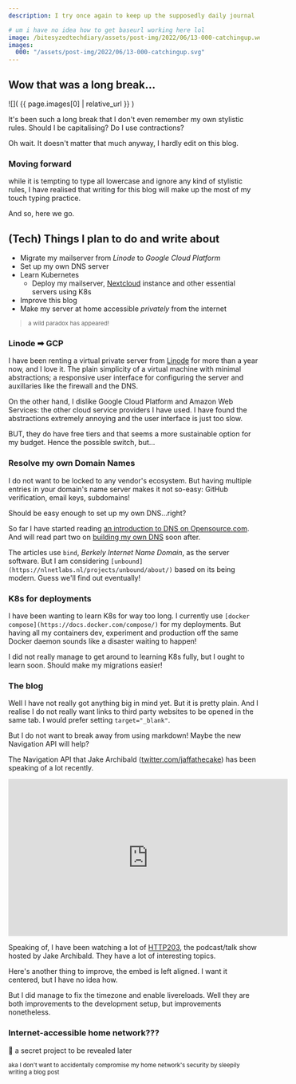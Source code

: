 ```yaml
---
description: I try once again to keep up the supposedly daily journal

# um i have no idea how to get baseurl working here lol
image: /bitesyzedtechdiary/assets/post-img/2022/06/13-000-catchingup.webp
images:
  000: "/assets/post-img/2022/06/13-000-catchingup.svg"
---
```


[Nextcloud]: https://nextcloud.com
[com.opensource-intro-dns]: https://opensource.com/article/17/4/introduction-domain-name-system-dns
[com.opensource-build-dns]: https://opensource.com/article/17/4/build-your-own-name-server
[http203]: https://youtube.com/playlist?list=PLNYkxOF6rcIAKIQFsNbV0JDws_G_bnNo9

## Wow that was a long break...

![]( {{ page.images[0] | relative_url }} )

It's been such a long break that I don't even remember my
own stylistic rules. Should I be capitalising? Do I use
contractions?

Oh wait. It doesn't matter that much anyway, I hardly edit
on this blog.

### Moving forward

while it is tempting to type all lowercase and ignore any
kind of stylistic rules, I have realised that writing for
this blog will make up the most of my touch typing practice.

And so, here we go.

## (Tech) Things I plan to do and write about

- Migrate my mailserver from _Linode_ to _Google Cloud Platform_
- Set up my own DNS server
- Learn Kubernetes
  - Deploy my mailserver, [Nextcloud] instance and other essential
  servers using K8s
- Improve this blog
- Make my server at home accessible _privately_ from the internet
> <small>a wild paradox has appeared!</small>

### Linode ➡ GCP

I have been renting a virtual private server from
[Linode](https://linode.com) for more than a year now, and I love it.
The plain simplicity of a virtual machine with minimal abstractions;
a responsive user interface for configuring the server and
auxillaries like the firewall and the DNS.

On the other hand, I dislike Google Cloud Platform and Amazon Web
Services: the other cloud service providers I have used. I have found
the abstractions extremely annoying and the user interface is just
too slow.

BUT, they do have free tiers and that seems a more sustainable
option for my budget. Hence the possible switch, but...

### Resolve my own Domain Names

I do not want to be locked to any vendor's ecosystem. But having
multiple entries in your domain's name server makes it not
so-easy: GitHub verification, email keys, subdomains!

Should be easy enough to set up my own DNS...right?

So far I have started reading
[an introduction to DNS on Opensource.com][com.opensource-intro-dns].
And will read part two
on [building my own DNS][com.opensource-build-dns] soon after.

The articles use `bind`, _Berkely Internet Name Domain_, as the server
software. But I am considering `[unbound](https://nlnetlabs.nl/projects/unbound/about/)`
based on its being modern. Guess we'll find out eventually!

### K8s for deployments

I have been wanting to learn K8s for way too long. I currently use
`[docker compose](https://docs.docker.com/compose/)` for my deployments.
But having all my containers dev, experiment and production off the same
Docker daemon sounds like a disaster waiting to happen!

I did not really manage to get around to learning K8s fully, but I ought
to learn soon. Should make my migrations easier!

### The blog

Well I have not really got anything big in mind yet. But it is pretty plain.
And I realise I do not really want links to third party websites to be opened
in the same tab. I would prefer setting `target="_blank"`.

But I do not want to break away from using markdown! Maybe the new Navigation
API will help?

The Navigation API that Jake Archibald
([twitter.com/jaffathecake](https://twitter.com/jaffathecake))
has been speaking of a lot recently.

<iframe width="560" height="315"
title="YouTube video player" frameborder="0"
src="https://www.youtube-nocookie.com/embed/cgKUMRPAliw"
allow="accelerometer; autoplay; clipboard-write; encrypted-media; gyroscope; picture-in-picture"
allowfullscreen></iframe>

Speaking of, I have been watching a lot of [HTTP203](http203), the podcast/talk show hosted by
Jake Archibald. They have a lot of interesting topics.

Here's another thing to improve, the embed is left aligned. I want it centered, but
I have no idea how.

But I did manage to fix the timezone and enable livereloads. Well they are both improvements
to the development setup, but improvements nonetheless.

### Internet-accessible home network???

🤫 a secret project to be revealed later

<small>aka I don't want to accidentally compromise my home
network's security by sleepily writing a blog post</small>

